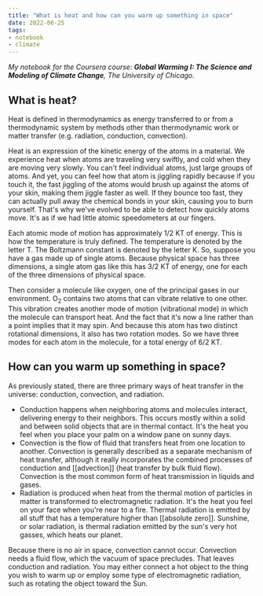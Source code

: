 ```yaml
---
title: "What is heat and how can you warm up something in space"
date: 2022-06-25
tags:
- notebook
- climate
---
```


*My notebook for the Coursera course: **Global Warming I: The Science and Modeling of Climate Change**, The University of Chicago.*

## What is heat?
Heat is defined in thermodynamics as energy transferred to or from a thermodynamic system by methods other than thermodynamic work or matter transfer (e.g. radiation, conduction, convection).

Heat is an expression of the kinetic energy of the atoms in a material. We experience heat when atoms are traveling very swiftly, and cold when they are moving very slowly. You can't feel individual atoms, just large groups of atoms. And yet, you can feel how that atom is jiggling rapidly because if you touch it, the fast jiggling of the atoms would brush up against the atoms of your skin, making them jiggle faster as well. If they bounce too fast, they can actually pull away the chemical bonds in your skin, causing you to burn yourself. That's why we've evolved to be able to detect how quickly atoms move. It's as if we had little atomic speedometers at our fingers.

Each atomic mode of motion has approximately 1/2 KT of energy. This is how the temperature is truly defined. The temperature is denoted by the letter T. The Boltzmann constant is denoted by the letter K. So, suppose you have a gas made up of single atoms. Because physical space has three dimensions, a single atom gas like this has 3/2 KT of energy, one for each of the three dimensions of physical space.

Then consider a molecule like oxygen, one of the principal gases in our environment. O<sub>2</sub> contains two atoms that can vibrate relative to one other. This vibration creates another mode of motion (vibrational mode) in which the molecule can transport heat. And the fact that it's now a line rather than a point implies that it may spin. And because this atom has two distinct rotational dimensions, it also has two rotation modes. So we have three modes for each atom in the molecule, for a total energy of 6/2 KT.

## How can you warm up something in space?
As previously stated, there are three primary ways of heat transfer in the universe: conduction, convection, and radiation.

- Conduction happens when neighboring atoms and molecules interact, delivering energy to their neighbors. This occurs mostly within a solid and between solid objects that are in thermal contact. It's the heat you feel when you place your palm on a window pane on sunny days.
- Convection is the flow of fluid that transfers heat from one location to another. Convection is generally described as a separate mechanism of heat transfer, although it really incorporates the combined processes of conduction and [[advection]] (heat transfer by bulk fluid flow). Convection is the most common form of heat transmission in liquids and gases.
- Radiation is produced when heat from the thermal motion of particles in matter is transformed to electromagnetic radiation. It's the heat you feel on your face when you're near to a fire. Thermal radiation is emitted by all stuff that has a temperature higher than [[absolute zero]]. Sunshine, or solar radiation, is thermal radiation emitted by the sun's very hot gasses, which heats our planet.

Because there is no air in space, convection cannot occur. Convection needs a fluid flow, which the vacuum of space precludes. That leaves conduction and radiation. You may either connect a hot object to the thing you wish to warm up or employ some type of electromagnetic radiation, such as rotating the object toward the Sun.